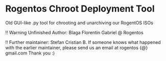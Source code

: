 Rogentos Chroot Deployment Tool
=============

Old GUI-like .py tool for chrooting and
unarchiving our RogentOS ISOs

!! Warning Unfinished 
Author: Blaga Florentin Gabriel @ Rogentos

!! Further maintainer: Stefan Cristian B.
If someone knows what happened with the
earlier maintainer, please send us an
email at rogentos {@} gmail.com
Thank you :)
